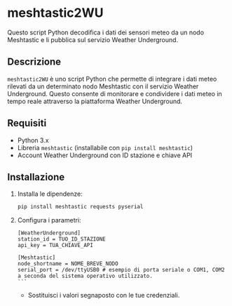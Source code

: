 # meshtastic2WU

Questo script Python decodifica i dati dei sensori meteo da un nodo Meshtastic e li pubblica sul servizio Weather Underground.

## Descrizione

`meshtastic2WU` è uno script Python che permette di integrare i dati meteo rilevati da un determinato nodo Meshtastic con il servizio Weather Underground. Questo consente di monitorare e condividere i dati meteo in tempo reale attraverso la piattaforma Weather Underground.

## Requisiti

* Python 3.x
* Libreria `meshtastic` (installabile con `pip install meshtastic`)
* Account Weather Underground con ID stazione e chiave API

## Installazione

1.  Installa le dipendenze:

    ```bash
    pip install meshtastic requests pyserial
    ```

2.  Configura i parametri:

        [WeatherUnderground]
        station_id = TUO_ID_STAZIONE
        api_key = TUA_CHIAVE_API

        [Meshtastic]
        node_shortname = NOME_BREVE_NODO
        serial_port = /dev/ttyUSB0 # esempio di porta seriale o COM1, COM2 a seconda del sistema operativo utilizzato.
        ```

    * Sostituisci i valori segnaposto con le tue credenziali.

